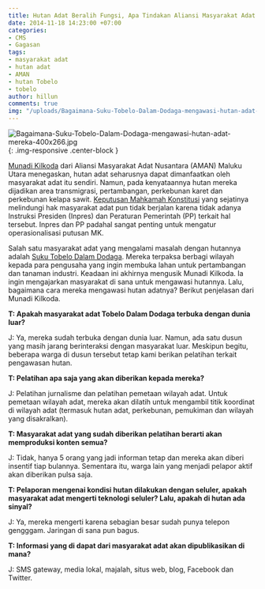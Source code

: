 ```yaml
---
title: Hutan Adat Beralih Fungsi, Apa Tindakan Aliansi Masyarakat Adat Nusantara?
date: 2014-11-18 14:23:00 +07:00
categories:
- CMS
- Gagasan
tags:
- masyarakat adat
- hutan adat
- AMAN
- hutan Tobelo
- tobelo
author: hillun
comments: true
img: "/uploads/Bagaimana-Suku-Tobelo-Dalam-Dodaga-mengawasi-hutan-adat-mereka-400x266.jpg"
---
```


![Bagaimana-Suku-Tobelo-Dalam-Dodaga-mengawasi-hutan-adat-mereka-400x266.jpg](/uploads/Bagaimana-Suku-Tobelo-Dalam-Dodaga-mengawasi-hutan-adat-mereka-400x266.jpg){: .img-responsive .center-block }

[Munadi Kilkoda](http://ciptamedia.org/munadi-kilkoda/) dari Aliansi Masyarakat Adat Nusantara (AMAN) Maluku Utara menegaskan, hutan adat seharusnya dapat dimanfaatkan oleh masyarakat adat itu sendiri. Namun, pada kenyataannya hutan mereka dijadikan area transmigrasi, pertambangan, perkebunan karet dan perkebunan kelapa sawit. [Keputusan Mahkamah Konstitusi](http://nasional.kompas.com/read/2014/05/06/0759177/Putusan.MK.soal.Hutan.Adat.Tak.Terlaksana.) yang sejatinya melindungi hak masyarakat adat pun tidak berjalan karena tidak adanya Instruksi Presiden (Inpres) dan Peraturan Pemerintah (PP) terkait hal tersebut. Inpres dan PP padahal sangat penting untuk mengatur operasionalisasi putusan MK.

Salah satu masyarakat adat yang mengalami masalah dengan hutannya adalah [Suku Tobelo Dalam Dodaga](http://ciptamedia.org/wiki/Monitoring_Wilayah_Hutan_Suku_Tobelo_Dalam_Dodaga_dengan_Seluler). Mereka terpaksa berbagi wilayah kepada para pengusaha yang ingin membuka lahan untuk pertambangan dan tanaman industri. Keadaan ini akhirnya mengusik Munadi Kilkoda. Ia ingin mengajarkan masyarakat di sana untuk mengawasi hutannya. Lalu, bagaimana cara mereka mengawasi hutan adatnya? Berikut penjelasan dari Munadi Kilkoda.

**T: Apakah masyarakat adat Tobelo Dalam Dodaga terbuka dengan dunia luar?**

J: Ya, mereka sudah terbuka dengan dunia luar. Namun, ada satu dusun yang masih jarang berinteraksi dengan masyarakat luar. Meskipun begitu, beberapa warga di dusun tersebut tetap kami berikan pelatihan terkait pengawasan hutan.

**T: Pelatihan apa saja yang akan diberikan kepada mereka?**

J: Pelatihan jurnalisme dan pelatihan pemetaan wilayah adat. Untuk pemetaan wilayah adat, mereka akan dilatih untuk mengambil titik koordinat di wilayah adat (termasuk hutan adat, perkebunan, pemukiman dan wilayah yang disakralkan).

**T: Masyarakat adat yang sudah diberikan pelatihan berarti akan memproduksi konten semua?**

J: Tidak, hanya 5 orang yang jadi informan tetap dan mereka akan diberi insentif tiap bulannya. Sementara itu, warga lain yang menjadi pelapor aktif akan diberikan pulsa saja.

**T: Pelaporan mengenai kondisi hutan dilakukan dengan seluler, apakah masyarakat adat mengerti teknologi seluler? Lalu, apakah di hutan ada sinyal?**

J: Ya, mereka mengerti karena sebagian besar sudah punya telepon gengggam. Jaringan di sana pun bagus.

**T: Informasi yang di dapat dari masyarakat adat akan dipublikasikan di mana?**

J: SMS gateway, media lokal, majalah, situs web, blog, Facebook dan Twitter.